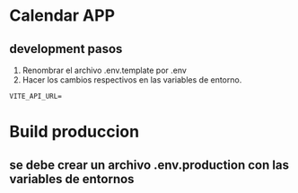 # Calendar APP

## development pasos

1. Renombrar el archivo .env.template por .env
2. Hacer los cambios respectivos en las variables de entorno.

```
VITE_API_URL=
```

# Build produccion

## se debe crear un archivo .env.production con las variables de entornos
